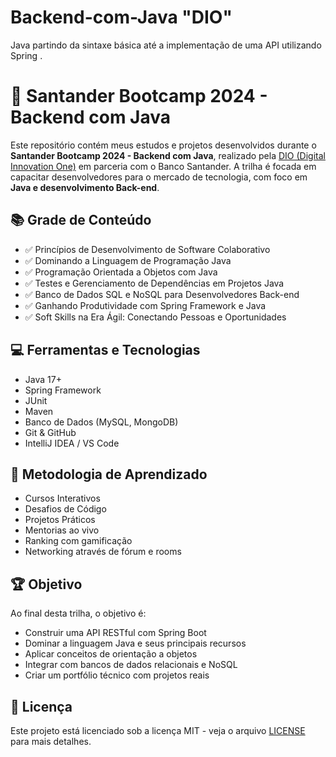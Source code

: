 # Backend-com-Java "DIO"
 Java partindo da sintaxe básica até a implementação de uma API utilizando Spring .
 # 🚀 Santander Bootcamp 2024 - Backend com Java

Este repositório contém meus estudos e projetos desenvolvidos durante o **Santander Bootcamp 2024 - Backend com Java**, realizado pela [DIO (Digital Innovation One)](https://www.dio.me/) em parceria com o Banco Santander. A trilha é focada em capacitar desenvolvedores para o mercado de tecnologia, com foco em **Java e desenvolvimento Back-end**.

## 📚 Grade de Conteúdo

- ✅ Princípios de Desenvolvimento de Software Colaborativo  
- ✅ Dominando a Linguagem de Programação Java  
- ✅ Programação Orientada a Objetos com Java  
- ✅ Testes e Gerenciamento de Dependências em Projetos Java  
- ✅ Banco de Dados SQL e NoSQL para Desenvolvedores Back-end  
- ✅ Ganhando Produtividade com Spring Framework e Java  
- ✅ Soft Skills na Era Ágil: Conectando Pessoas e Oportunidades  


## 💻 Ferramentas e Tecnologias

- Java 17+
- Spring Framework
- JUnit
- Maven
- Banco de Dados (MySQL, MongoDB)
- Git & GitHub
- IntelliJ IDEA / VS Code

## 🧠 Metodologia de Aprendizado

- Cursos Interativos
- Desafios de Código
- Projetos Práticos
- Mentorias ao vivo
- Ranking com gamificação
- Networking através de fórum e rooms

## 🏆 Objetivo

Ao final desta trilha, o objetivo é:
- Construir uma API RESTful com Spring Boot
- Dominar a linguagem Java e seus principais recursos
- Aplicar conceitos de orientação a objetos
- Integrar com bancos de dados relacionais e NoSQL
- Criar um portfólio técnico com projetos reais

## 📜 Licença

Este projeto está licenciado sob a licença MIT - veja o arquivo [LICENSE](LICENSE) para mais detalhes.


